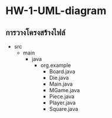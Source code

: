 # HW-1-UML-diagram
## การวางโครงสร้างไฟล์
- src
    - main
        - java
            - org.example
                - Board.java
                - Die.java
                - Main.java
                - MGame.java
                - Piece.java
                - Player.java
                - Square.java
